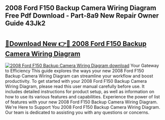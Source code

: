 ## 2008 Ford F150 Backup Camera Wiring Diagram Free Pdf Download - Part-8a9 New Repair Owner Guide 43Jk2

# <h2><a href="http://dfq2s3v.blite.top/?on=2008+Ford+F150+Backup+Camera+Wiring+Diagram">🔗Download New 👉🔴 2008 Ford F150 Backup Camera Wiring Diagram</a></h2>

[![2008 Ford F150 Backup Camera Wiring Diagram download](https://i.imgur.com/lujVjoI.png)](http://dfq2s3v.blite.top/?on=2008+Ford+F150+Backup+Camera+Wiring+Diagram)
Your Gateway to Efficiency This guide explores the ways your new 2008 Ford F150 Backup Camera Wiring Diagram can streamline your workflow and boost productivity. To get started with your 2008 Ford F150 Backup Camera Wiring Diagram, please read this user manual carefully before use. It includes detailed instructions for product setup, as well as information on how to use its various features and capabilities. Experience the power of list of features with your new 2008 Ford F150 Backup Camera Wiring Diagram. We're Here to Support You 2008 Ford F150 Backup Camera Wiring Diagram. Our team is dedicated to assisting you with any questions or concerns.
